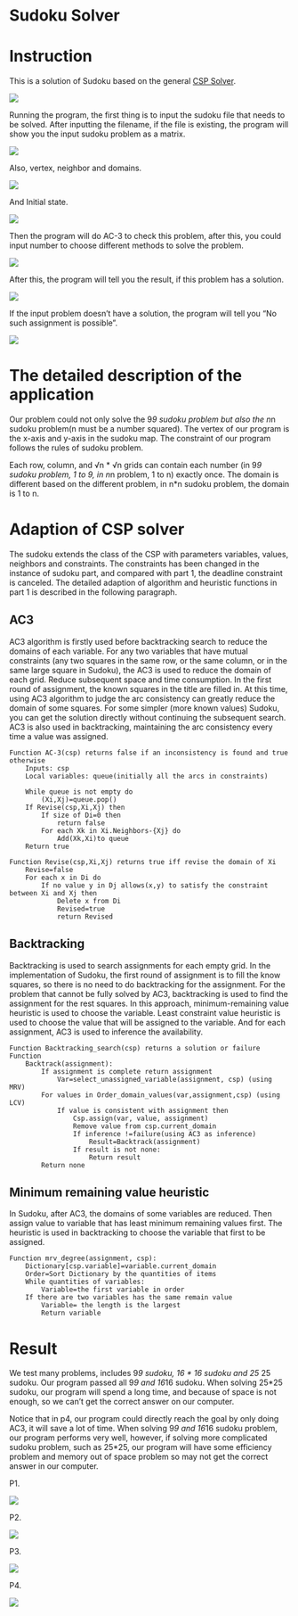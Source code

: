 # Sudoku Solver

# Instruction

This is a solution of Sudoku based on the general [CSP Solver](http://yichenliclaire.com/2020/01/17/CSP-Solver/).

![](https://tva1.sinaimg.cn/large/006tNbRwgy1gb058rvc39j311603edid.jpg)

Running the program, the first thing is to input the sudoku file that needs to be solved. After inputting the filename, if the file is existing, the program will show you the input sudoku problem as a matrix.

![](https://tva1.sinaimg.cn/large/006tNbRwgy1gb059srhtlj30x70u0b29.jpg)

Also, vertex, neighbor and domains.

![](https://tva1.sinaimg.cn/large/006tNbRwgy1gb05avmbx3j31o4052n62.jpg)

And Initial state.

![](https://tva1.sinaimg.cn/large/006tNbRwgy1gb05bsgdj6j30u0113kh8.jpg)

Then the program will do AC-3 to check this problem, after this, you could input number to choose different methods to solve the problem.

![](https://tva1.sinaimg.cn/large/006tNbRwgy1gb05cny442j312c09yaex.jpg)

After this, the program will tell you the result, if this problem has a solution.

![](https://tva1.sinaimg.cn/large/006tNbRwgy1gb05eaaq05j314f0u0ani.jpg)

If the input problem doesn’t have a solution, the program will tell you “No such assignment is possible”.

![](https://tva1.sinaimg.cn/large/006tNbRwgy1gb05f41ji1j30pm04ctae.jpg)

# The detailed description of the application

Our problem could not only solve the 9*9 sudoku problem but also the n*n sudoku problem(n must be a number squared). The vertex of our program is the x-axis and y-axis in the sudoku map. The constraint of our program follows the rules of sudoku problem.

Each row, column, and √n * √n grids can contain each number (in 9*9 sudoku problem, 1 to 9, in n*n problem, 1 to n) exactly once.
 The domain is different based on the different problem, in n*n sudoku problem, the domain is 1 to n.

# Adaption of CSP solver

The sudoku extends the class of the CSP with parameters variables, values, neighbors and constraints. The constraints has been changed in the instance of sudoku part, and compared with part 1, the deadline constraint is canceled. The detailed adaption of algorithm and heuristic functions in part 1 is described in the following paragraph.

## AC3

AC3 algorithm is firstly used before backtracking search to reduce the domains of each variable. For any two variables that have mutual constraints (any two squares in the same row, or the same column, or in the same large square in Sudoku), the AC3 is used to reduce the domain of each grid. Reduce subsequent space and time consumption. In the first round of assignment, the known squares in the title are filled in. At this time, using AC3 algorithm to judge the arc consistency can greatly reduce the domain of some squares. For some simpler (more known values) Sudoku, you can get the solution directly without continuing the subsequent search. AC3 is also used in backtracking, maintaining the arc consistency every time a value was assigned.

```
Function AC-3(csp) returns false if an inconsistency is found and true otherwise 
	Inputs: csp
	Local variables: queue(initially all the arcs in constraints)
	
	While queue is not empty do 
		(Xi,Xj)=queue.pop()
	If Revise(csp,Xi,Xj) then
		If size of Di=0 then 
			return false
		For each Xk in Xi.Neighbors-{Xj} do
			Add(Xk,Xi)to queue
	Return true
	
Function Revise(csp,Xi,Xj) returns true iff revise the domain of Xi 
	Revise=false
	For each x in Di do
		If no value y in Dj allows(x,y) to satisfy the constraint between Xi and Xj then
			Delete x from Di
			Revised=true
			return Revised
```

## Backtracking

Backtracking is used to search assignments for each empty grid. In the implementation of Sudoku, the first round of assignment is to fill the know squares, so there is no need to do backtracking for the assignment. For the problem that cannot be fully solved by AC3, backtracking is used to find the assignment for the rest squares. In this approach, minimum-remaining value heuristic is used to choose the variable. Least constraint value heuristic is used to choose the value that will be assigned to the variable. And for each assignment, AC3 is used to inference the availability.

```
Function Backtracking_search(csp) returns a solution or failure Function 			
	Backtrack(assignment):
		If assignment is complete return assignment 
			Var=select_unassigned_variable(assignment, csp) (using MRV)
		For values in Order_domain_values(var,assignment,csp) (using LCV)
			If value is consistent with assignment then 
				Csp.assign(var, value, assignment)
				Remove value from csp.current_domain
				If inference !=failure(using AC3 as inference) 
					Result=Backtrack(assignment)
				If result is not none:
					Return result
		Return none
```

## Minimum remaining value heuristic

In Sudoku, after AC3, the domains of some variables are reduced. Then assign value to variable that has least minimum remaining values first. The heuristic is used in backtracking to choose the variable that first to be assigned.

```
Function mrv_degree(assignment, csp):
	Dictionary[csp.variable]=variable.current_domain 
	Order=Sort Dictionary by the quantities of items
	While quantities of variables: 
		Variable=the first variable in order
	If there are two variables has the same remain value 
		Variable= the length is the largest
		Return variable
```

# Result

We test many problems, includes 9*9 sudoku, 16 * 16 sudoku and 25* 25 sudoku. Our program passed all 9*9 and 16*16 sudoku. When solving 25*25 sudoku, our program will spend a long time, and because of space is not enough, so we can’t get the correct answer on our computer.

Notice that in p4, our program could directly reach the goal by only doing AC3, it will save a lot of time.
 When solving 9*9 and 16*16 sudoku problem, our program performs very well, however, if solving more complicated sudoku problem, such as 25*25, our program will have some efficiency problem and memory out of space problem so may not get the correct answer in our computer.

P1.

![](https://tva1.sinaimg.cn/large/006tNbRwgy1gb068e2qqpj313e0kkwzq.jpg)

P2.

![](https://tva1.sinaimg.cn/large/006tNbRwgy1gb069ahi3cj31760lke5j.jpg)

P3.

![](https://tva1.sinaimg.cn/large/006tNbRwgy1gb06at94fcj31760n0ngb.jpg)

P4.

![](https://tva1.sinaimg.cn/large/006tNbRwgy1gb06bl75gnj31ao0jk18v.jpg)

